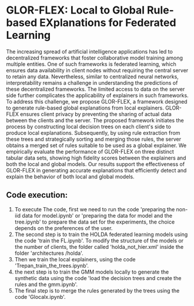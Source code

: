 # GLOR-FLEX: Local to Global Rule-based EXplanations for Federated Learning


The increasing spread of artificial intelligence applications has led to decentralized frameworks that foster collaborative model training among multiple entities. One of such frameworks is federated learning, which ensures data availability in client nodes without requiring the central server to retain any data. Nevertheless, similar to centralized neural networks, interpretability remains a challenge in understanding the predictions of these decentralized frameworks. The limited access to data on the server side further complicates the applicability of explainers in such frameworks. To address this challenge, we propose GLOR-FLEX, a framework designed to generate rule-based global explanations from local explainers. GLOR-FLEX ensures client privacy by preventing the sharing of actual data between the clients and the server. The proposed framework initiates the process by constructing local decision trees on each client's side to produce local explanations. Subsequently, by using rule extraction from these trees and strategically sorting and merging those rules, the server obtains a merged set of rules suitable to be used as a global explainer. We empirically evaluate the performance of GLOR-FLEX on three distinct tabular data sets, showing high fidelity scores between the explainers and both the local and global models. Our results support the effectiveness of GLOR-FLEX in generating accurate explanations that efficiently detect and explain the behavior of both local and global models.


## Code execution:

1. To execute The code, first we need to run the code 'preparing the non-iid data for model.ipynb' or 'preparing the data for model and the tree.ipynb' to prepare the data set for the experiments, the choice depends on the preferences of the user.
2. The second step is to train the HOLDA federated learning models using the code 'train the FL.ipynb'. To modify the structure of the models or the number of clients, the folder called 'holda_not_hier.xml' inside the folder 'architectures
/holda'.
3. Then we train the local explainers, using the code 'Trepan_train_the_trees.ipynb'.
4. the next step is to train the GMM models locally to generate the synthetic data using the code 'load the decision trees and create the rules and the gmm.ipynb'.
5. The final step is to merge the rules generated by the trees using the code 'Glocalx.ipynb'.
